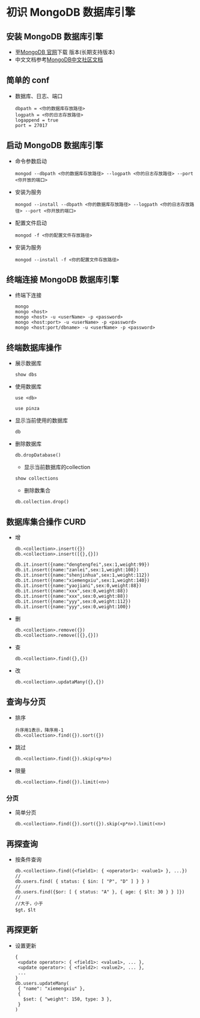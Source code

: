 # 初识 MongoDB 数据库引擎

## 安装 MongoDB 数据库引擎

* 至[MongoDB 官网](https://www.mongodb.com/)下载 版本(长期支持版本)
* 中文文档参考[MongoDB中文社区文档](http://www.mongoing.com/docs/)

## 简单的 conf

* 数据库、日志、端口
  ```plaintext
  dbpath = <你的数据库存放路径>
  logpath = <你的日志存放路径>
  logappend = true
  port = 27017
  ```

## 启动 MongoDB 数据库引擎

* 命令参数启动
  ```plaintext
  mongod --dbpath <你的数据库存放路径> --logpath <你的日志存放路径> --port <你开放的端口>
  ```
* 安装为服务
  ```plaintext
  mongod --install --dbpath <你的数据库存放路径> --logpath <你的日志存放路径> --port <你开放的端口>
  ```
* 配置文件启动
  ```plaintext
  mongod -f <你的配置文件存放路径>
  ```
* 安装为服务
  ```plaintext
  mongod --install -f <你的配置文件存放路径>
  ```

## 终端连接 MongoDB 数据库引擎

* 终端下连接
  ```plaintext
  mongo
  mongo <host>
  mongo <host> -u <userName> -p <password>
  mongo <host:port> -u <userName> -p <password>
  mongo <host:port/dbname> -u <userName> -p <password>
  ```

## 终端数据库操作

* 展示数据库
  ```plaintext
  show dbs
  ```
* 使用数据库
  ```plaintext
  use <db>
  ```
  ```plaintext
  use pinza
  ```
* 显示当前使用的数据库
  ```plaintext
  db
  ```
* 删除数据库
  ```plaintext
  db.dropDatabase()
  ```
  * 显示当前数据库的collection
  ```plaintext
  show collections
  ```
  * 删除数集合
  ```plaintext
  db.collection.drop()
  ```

## 数据库集合操作 CURD

* 增
  ```plaintext
  db.<collection>.insert({})
  db.<collection>.insert([{},{}])
  ```
  ```plaintext
  db.it.insert({name:"dengtengfei",sex:1,weight:99})
  db.it.insert({name:"zanlei",sex:1,weight:108})
  db.it.insert({name:"shenjinhua",sex:1,weight:112})
  db.it.insert({name:"xiemengxiu",sex:1,weight:140})
  db.it.insert({name:"yaojiani",sex:0,weight:88})
  db.it.insert({name:"xxx",sex:0,weight:88})
  db.it.insert({name:"xxx",sex:0,weight:88})
  db.it.insert({name:"yyy",sex:0,weight:112})
  db.it.insert({name:"yyy",sex:0,weight:100})
  ```
* 删
  ```plaintext
  db.<collection>.remove({})
  db.<collection>.remove([{},{}])
  ```
* 查
  ```plaintext
  db.<collection>.find({},{})
  ```
* 改
  ```plaintext
  db.<collection>.updataMany({},{})
  ```

## 查询与分页

* 排序
  ```plaintext
  升序用1表示，降序用-1
  db.<collection>.find({}).sort({})
  ```
* 跳过

  ```plaintext
  db.<collection>.find({}).skip(<p*n>)
  ```

* 限量
  ```plaintext
  db.<collection>.find({}).limit(<n>)
  ```

### 分页

* 简单分页
  ```plaintext
  db.<collection>.find({}).sort({}).skip(<p*n>).limit(<n>)
  ```

## 再探查询

* 按条件查询
  ```plaintext
  db.<collection>.find({<field1>: { <operator1>: <value1> }, ...})
  //
  db.users.find( { status: { $in: [ "P", "D" ] } } )
  //
  db.users.find({$or: [ { status: "A" }, { age: { $lt: 30 } } ]})
  //
  //大于，小于
  $gt，$lt
  ```

## 再探更新

* 设置更新
  ```plaintext
  {
   <update operator>: { <field1>: <value1>, ... },
   <update operator>: { <field2>: <value2>, ... },
   ...
  }
  db.users.updateMany(
   { "name": "xiemengxiu" },
   {
     $set: { "weight": 150, type: 3 },
   }
  )
  ```